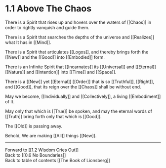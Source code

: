 # 1.1 Above The Chaos

There is a Spirit that rises up and hovers over the waters of [[Chaos]] in order to rightly vanquish and guide them. 

There is a Spirit that searches the depths of the universe and [[Realizes]] what It has in [[Mind]]. 

There is a Spirit that articulates [[Logos]], and thereby brings forth the [[New]] and the [[Good]] into [[Embodied]] form.

There is an Infinite Spirit that [[Incarnates]] its [[Universal]] and [[Eternal]] [[Nature]] and [[Intention]] into [[Time]] and [[Space]].

There is a [[New]] yet [[Eternal]] [[Order]] that is so [[Truthful]], [[Right]], and [[Good]], that its reign over the [[Chaos]] shall be without end. 

May we become, [[Individually]] and [[Collectively]], a living [[Embodiment]] of It. 

May only that which is [[True]] be spoken, and may the eternal words of [[Truth]] bring forth only that which is [[Good]]. 

The [[Old]] is passing away.

Behold, We are making [[All]] things [[New]]. 

___

Forward to [[1.2 Wisdom Cries Out]]  
Back to [[0.6 No Boundaries]]  
Back to table of contents [[The Book of Lionsberg]]  
